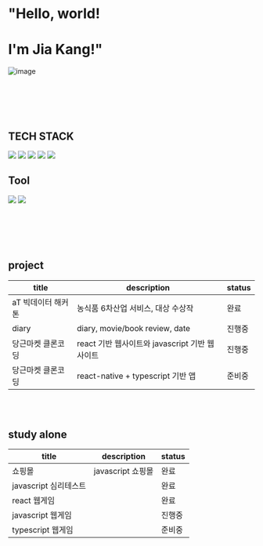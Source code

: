  # "Hello, world!  
 # I'm Jia Kang!"
![image](https://user-images.githubusercontent.com/70791860/130360017-cda59b0d-a650-4d9f-82ff-9c376548b24f.png)


<br><br><br><br>
## TECH STACK
<img src="https://img.shields.io/badge/Python-3766AB?style=flat-square&logo=Python&logoColor=white"/></a>
<img src="https://img.shields.io/badge/Javascript-yellow?style=flat-square&logo=Javascript&logoColor=white"/></a>
<img src="https://img.shields.io/badge/HTML-red?style=flat-square&logo=html&logoColor=white"/></a>
<img src="https://img.shields.io/badge/CSS-yellow?style=flat-square&logo=css&logoColor=white"/></a>
<img src="https://img.shields.io/badge/React-powderblue?style=flat-square&logo=React&logoColor=white"/></a>

## Tool
<img src="https://img.shields.io/badge/git-grey?style=flat-square&logo=git&logoColor=white"/></a>
<img src="https://img.shields.io/badge/notion-blue?style=flat-square&logo=notion&logoColor=white"/></a>



<br><br><br><br>
## project
| title | description | status  |
| ------ | ------ | ------ |
| aT 빅데이터 해커톤 | 농식품 6차산업 서비스, 대상 수상작 | 완료  |
| diary | diary, movie/book review, date | 진행중  |
| 당근마켓 클론코딩 | react 기반 웹사이트와 javascript 기반 웹사이트 | 진행중  |
| 당근마켓 클론코딩 |react-native + typescript 기반 앱 |준비중 |
<br><br>

## study alone
| title | description | status  |
| ------ | ------ |------  |
| 쇼핑몰 | javascript 쇼핑몰 |완료  |
| javascript 심리테스트 |  |완료  |
| react 웹게임 |  |완료  |진행중 |
| javascript 웹게임 | |진행중 |
| typescript 웹게임 | |준비중 |
